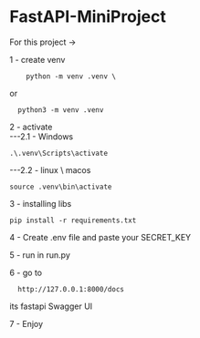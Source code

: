 # FastAPI-MiniProject


For this project ->

1 - create venv 
``` text
    python -m venv .venv \
```
or 
``` text
  python3 -m venv .venv
```
2 - activate <br>
---2.1 - Windows 
  ``` text
  .\.venv\Scripts\activate
```
---2.2 - linux \ macos
   ``` text
  source .venv\bin\activate
```
3 - installing  libs
  ``` text
  pip install -r requirements.txt
```
4 - Create .env file and paste your SECRET_KEY 

5 - run in run.py

6 - go to

``` text
  http://127.0.0.1:8000/docs
```
its fastapi Swagger UI 

7 - Enjoy 
